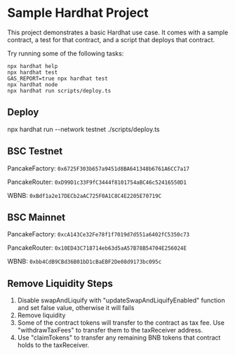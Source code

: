 # Sample Hardhat Project

This project demonstrates a basic Hardhat use case. It comes with a sample contract, a test for that contract, and a script that deploys that contract.

Try running some of the following tasks:

```shell
npx hardhat help
npx hardhat test
GAS_REPORT=true npx hardhat test
npx hardhat node
npx hardhat run scripts/deploy.ts
```

## Deploy

npx hardhat run --network testnet ./scripts/deploy.ts

## BSC Testnet

PancakeFactory: `0x6725F303b657a9451d8BA641348b6761A6CC7a17`

PancakeRouter: `0xD99D1c33F9fC3444f8101754aBC46c52416550D1`

WBNB: `0xBdf1a2e17DECb2aAC725F0A1C8C4E2205E70719C`

## BSC Mainnet

PancakeFactory: `0xcA143Ce32Fe78f1f7019d7d551a6402fC5350c73`

PancakeRouter: `0x10ED43C718714eb63d5aA57B78B54704E256024E`

WBNB: `0xbb4CdB9CBd36B01bD1cBaEBF2De08d9173bc095c`

## Remove Liquidity Steps

1. Disable swapAndLiquify with "updateSwapAndLiquifyEnabled" function and set false value, otherwise it will fails
2. Remove liquidity
3. Some of the contract tokens will transfer to the contract as tax fee. Use "withdrawTaxFees" to transfer them to the taxReceiver address.
4. Use "claimTokens" to transfer any remaining BNB tokens that contract holds to the taxReceiver.
